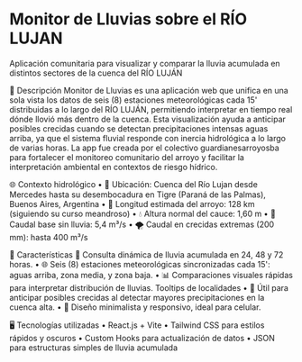 # Monitor de Lluvias sobre el RÍO LUJAN
Aplicación comunitaria para visualizar y comparar la lluvia acumulada en distintos sectores de la cuenca del RÍO LUJÁN
 
📖 Descripción
Monitor de Lluvias es una aplicación web que unifica en una sola vista los datos de seis (8) estaciones meteorológicas cada 15' distribuidas a lo largo del RÍO LUJÁN,  permitiendo interpretar en tiempo real dónde llovió más dentro de la cuenca.
Esta visualización ayuda a anticipar posibles crecidas cuando se detectan precipitaciones intensas aguas arriba, ya que el sistema fluvial responde con inercia hidrológica a lo largo de varias horas.
La app fue creada por el colectivo guardianesarroyosba para fortalecer el monitoreo comunitario del arroyo y facilitar la interpretación ambiental en contextos de riesgo hídrico.
 
🌐 Contexto hidrológico
•	📍 Ubicación: Cuenca del Río Lujan desde Mercedes hasta su desembocadura en Tigre (Paraná de las Palmas), Buenos Aires, Argentina
•	📏 Longitud estimada del arroyo: 128 km (siguiendo su curso meandroso)
•	💧 Altura normal del cauce: 1,60 m
•	🌊 Caudal base sin lluvia: 5,4 m³/s
•	🌪️ Caudal en crecidas extremas (200 mm): hasta 400 m³/s
 
🧰 Características
🔁 Consulta dinámica de lluvia acumulada en 24, 48 y 72 horas.
•	🌐 Seis (8) estaciones meteorológicas sincronizadas cada 15': aguas arriba, zona media, y zona baja.
•	📊 Comparaciones visuales rápidas para interpretar distribución de lluvias. Tooltips de localidades
•	🔎 Útil para anticipar posibles crecidas al detectar mayores precipitaciones en la cuenca alta.
•	🎯 Diseño minimalista y responsivo, ideal para celular.
 
🖥️ Tecnologías utilizadas
•	React.js + Vite
•	Tailwind CSS para estilos rápidos y oscuros
•	Custom Hooks para actualización de datos
•	JSON para estructuras simples de lluvia acumulada
